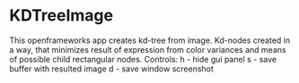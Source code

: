 # KDTreeImage

This openframeworks app creates kd-tree from image. Kd-nodes created in a way, that minimizes result of expression from color variances and means of possible child rectangular nodes. 
Controls:
h - hide gui panel
s - save buffer with resulted image
d - save window screenshot
